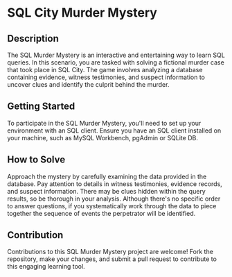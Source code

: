 

# SQL City Murder Mystery

## Description
The SQL Murder Mystery is an interactive and entertaining way to learn SQL queries. In this scenario, you are tasked with solving a fictional murder case that took place in SQL City. The game involves analyzing a database containing evidence, witness testimonies, and suspect information to uncover clues and identify the culprit behind the murder.

## Getting Started
To participate in the SQL Murder Mystery, you'll need to set up your environment with an SQL client. Ensure you have an SQL client installed on your machine, such as MySQL Workbench, pgAdmin or SQLite DB.

## How to Solve
Approach the mystery by carefully examining the data provided in the database. Pay attention to details in witness testimonies, evidence records, and suspect information. There may be clues hidden within the query results, so be thorough in your analysis. Although there's no specific order to answer questions, if you systematically work through the data to piece together the sequence of events the perpetrator will be identified.

## Contribution
Contributions to this SQL Murder Mystery project are welcome! Fork the repository, make your changes, and submit a pull request to contribute to this engaging learning tool.


